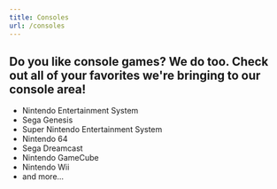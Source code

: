 ```yaml
---
title: Consoles
url: /consoles
---
```

## Do you like console games? We do too. Check out all of your favorites we're bringing to our console area!

* Nintendo Entertainment System
* Sega Genesis
* Super Nintendo Entertainment System
* Nintendo 64
* Sega Dreamcast
* Nintendo GameCube
* Nintendo Wii
* and more...